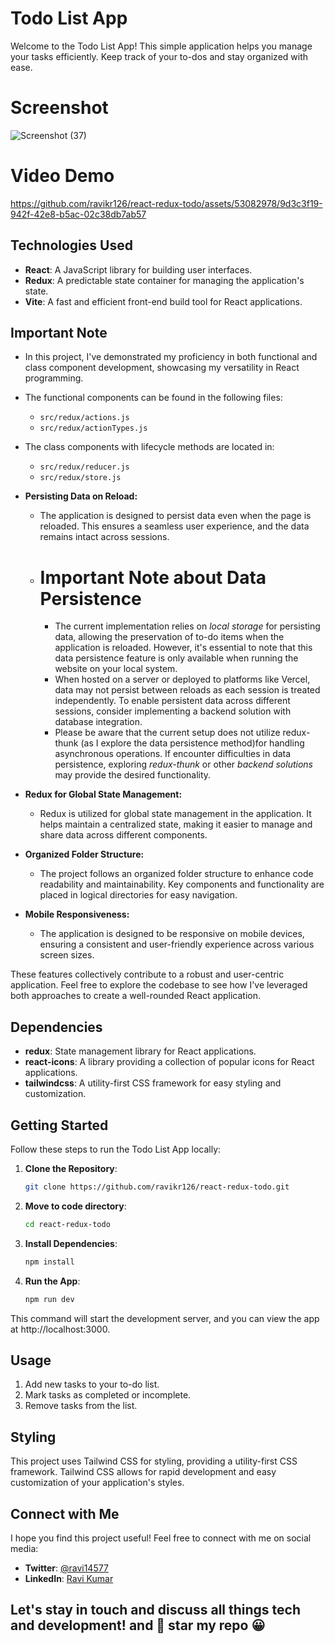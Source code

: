 # Todo List App

Welcome to the Todo List App! This simple application helps you manage your tasks efficiently. Keep track of your to-dos and stay organized with ease.

# Screenshot
![Screenshot (37)](https://github.com/ravikr126/react-redux-todo/assets/53082978/2a40d1ab-d09d-4eac-a805-503a6185e828)

# Video Demo


https://github.com/ravikr126/react-redux-todo/assets/53082978/9d3c3f19-942f-42e8-b5ac-02c38db7ab57


## Technologies Used

- **React**: A JavaScript library for building user interfaces.
- **Redux**: A predictable state container for managing the application's state.
- **Vite**: A fast and efficient front-end build tool for React applications.

## Important Note

- In this project, I've demonstrated my proficiency in both functional and class component development, showcasing my versatility in React programming.

- The functional components can be found in the following files:
  - `src/redux/actions.js`
  - `src/redux/actionTypes.js`

- The class components with lifecycle methods are located in:
  - `src/redux/reducer.js`
  - `src/redux/store.js`

- **Persisting Data on Reload:**
  - The application is designed to persist data even when the page is reloaded. This ensures a seamless user experience, and the data remains intact across sessions.
  - # Important Note about Data Persistence
      - The current implementation relies on *local storage* for persisting data, allowing the preservation of to-do items when the application is reloaded. However, it's essential to note that this data persistence feature is only available when running the website on your local system.
      - When hosted on a server or deployed to platforms like Vercel, data may not persist between reloads as each session is treated independently. To enable persistent data across different sessions, consider implementing a backend solution with database integration.
      - Please be aware that the current setup does not utilize redux-thunk (as I explore the data persistence method)for handling asynchronous operations. If encounter difficulties in data persistence, exploring *redux-thunk* or other *backend solutions* may provide the desired functionality.

- **Redux for Global State Management:**
  - Redux is utilized for global state management in the application. It helps maintain a centralized state, making it easier to manage and share data across different components.

- **Organized Folder Structure:**
  - The project follows an organized folder structure to enhance code readability and maintainability. Key components and functionality are placed in logical directories for easy navigation.

- **Mobile Responsiveness:**
  - The application is designed to be responsive on mobile devices, ensuring a consistent and user-friendly experience across various screen sizes.

These features collectively contribute to a robust and user-centric application.
Feel free to explore the codebase to see how I've leveraged both approaches to create a well-rounded React application.


## Dependencies

- **redux**: State management library for React applications.
- **react-icons**: A library providing a collection of popular icons for React applications.
- **tailwindcss**: A utility-first CSS framework for easy styling and customization.

## Getting Started

Follow these steps to run the Todo List App locally:

1. **Clone the Repository**:
   ```bash
   git clone https://github.com/ravikr126/react-redux-todo.git

2. **Move to code directory**:
   ```bash
   cd react-redux-todo

3. **Install Dependencies**:
   ``` bash
   npm install
4. **Run the App**:
   ```bash
   npm run dev
   
This command will start the development server, and you can view the app at http://localhost:3000.

   
## Usage
  1. Add new tasks to your to-do list.
  2. Mark tasks as completed or incomplete.
  3. Remove tasks from the list.
  
 ## Styling
This project uses Tailwind CSS for styling, providing a utility-first CSS framework. Tailwind CSS allows for rapid development and easy customization of your application's styles.

## Connect with Me

I hope you find this project useful! Feel free to connect with me on social media:

- **Twitter**: [@ravi14577](https://twitter.com/ravi14577)
- **LinkedIn**: [Ravi Kumar](https://www.linkedin.com/in/theravikr/)

## Let's stay in touch and discuss all things tech and development! and 🌟 star my repo 😀
